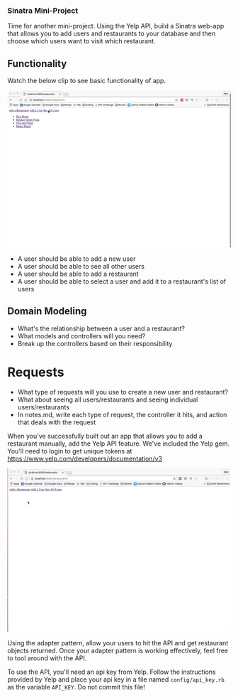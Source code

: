 ### Sinatra Mini-Project

Time for another mini-project. Using the Yelp API, build a Sinatra web-app that allows you to add users and restaurants to your database and then choose which users want to visit which restaurant.

## Functionality
Watch the below clip to see basic functionality of app.

<img src="/gifs/BasicSinatraApp.gif">

- A user should be able to add a new user
- A user should be able to see all other users
- A user should be able to add a restaurant
- A user should be able to select a user and add it to a restaurant's list of users

## Domain Modeling
- What's the relationship between a user and a restaurant?
- What models and controllers will you need?
- Break up the controllers based on their responsibility

# Requests
- What type of requests will you use to create a new user and restaurant?
- What about seeing all users/restaurants and seeing individual users/restaurants
- In notes.md, write each type of request, the controller it hits, and action that deals with the request

When you've successfully built out an app that allows you to add a restaurant manually, add the Yelp API feature. We've included the Yelp gem. You'll need to login to get unique tokens at https://www.yelp.com/developers/documentation/v3

<img src="/gifs/BasicSinatraAppwithAdapterPattern.gif">

Using the adapter pattern, allow your users to hit the API and get restaurant objects returned. Once your adapter pattern is working effectively, feel free to tool around with the API.

To use the API, you'll need an api key from Yelp. Follow the instructions provided by Yelp and place your api key in a file named `config/api_key.rb` as the variable `API_KEY`. Do not commit this file!